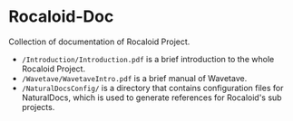Rocaloid-Doc
============

Collection of documentation of Rocaloid Project.

* `/Introduction/Introduction.pdf` is a brief introduction to the whole Rocaloid Project.
* `/Wavetave/WavetaveIntro.pdf` is a brief manual of Wavetave.
* `/NaturalDocsConfig/` is a directory that contains configuration files for NaturalDocs, which is used to generate references for Rocaloid's sub projects.

